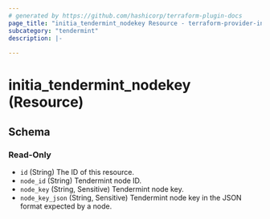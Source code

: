 ```yaml
---
# generated by https://github.com/hashicorp/terraform-plugin-docs
page_title: "initia_tendermint_nodekey Resource - terraform-provider-initia"
subcategory: "tendermint"
description: |-
  
---
```


# initia_tendermint_nodekey (Resource)





<!-- schema generated by tfplugindocs -->
## Schema

### Read-Only

- `id` (String) The ID of this resource.
- `node_id` (String) Tendermint node ID.
- `node_key` (String, Sensitive) Tendermint node key.
- `node_key_json` (String, Sensitive) Tendermint node key in the JSON format expected by a node.
